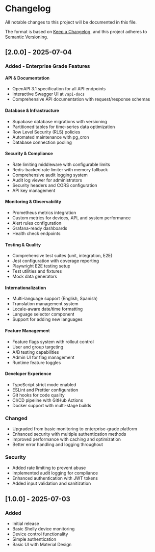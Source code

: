 # Changelog

All notable changes to this project will be documented in this file.

The format is based on [Keep a Changelog](https://keepachangelog.com/en/1.0.0/),
and this project adheres to [Semantic Versioning](https://semver.org/spec/v2.0.0.html).

## [2.0.0] - 2025-07-04

### Added - Enterprise Grade Features

#### API & Documentation
- OpenAPI 3.1 specification for all API endpoints
- Interactive Swagger UI at `/api-docs`
- Comprehensive API documentation with request/response schemas

#### Database & Infrastructure
- Supabase database migrations with versioning
- Partitioned tables for time-series data optimization
- Row Level Security (RLS) policies
- Automated maintenance with pg_cron
- Database connection pooling

#### Security & Compliance
- Rate limiting middleware with configurable limits
- Redis-backed rate limiter with memory fallback
- Comprehensive audit logging system
- Audit log viewer for administrators
- Security headers and CORS configuration
- API key management

#### Monitoring & Observability
- Prometheus metrics integration
- Custom metrics for devices, API, and system performance
- Alert rules configuration
- Grafana-ready dashboards
- Health check endpoints

#### Testing & Quality
- Comprehensive test suites (unit, integration, E2E)
- Jest configuration with coverage reporting
- Playwright E2E testing setup
- Test utilities and fixtures
- Mock data generators

#### Internationalization
- Multi-language support (English, Spanish)
- Translation management system
- Locale-aware date/time formatting
- Language selector component
- Support for adding new languages

#### Feature Management
- Feature flags system with rollout control
- User and group targeting
- A/B testing capabilities
- Admin UI for flag management
- Runtime feature toggles

#### Developer Experience
- TypeScript strict mode enabled
- ESLint and Prettier configuration
- Git hooks for code quality
- CI/CD pipeline with GitHub Actions
- Docker support with multi-stage builds

### Changed
- Upgraded from basic monitoring to enterprise-grade platform
- Enhanced security with multiple authentication methods
- Improved performance with caching and optimization
- Better error handling and logging throughout

### Security
- Added rate limiting to prevent abuse
- Implemented audit logging for compliance
- Enhanced authentication with JWT tokens
- Added input validation and sanitization

## [1.0.0] - 2025-07-03

### Added
- Initial release
- Basic Shelly device monitoring
- Device control functionality
- Simple authentication
- Basic UI with Material Design